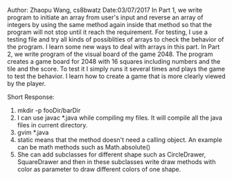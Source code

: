 Author: Zhaopu Wang, cs8bwatz
Date:03/07/2017
In Part 1, we write program to initiate an array from user's input and 
reverse an array of integers by using the same method again inside that
method so that the program will not stop until it reach the requirement. 
For testing, I use a testing file and try all kinds of possiblities of 
arrays to check the behavior of the program. I learn some new ways to deal
with arrays in this part.
In Part 2, we write program of the visual board of the game 2048. The 
program creates a game board for 2048 with 16 squares including numbers and
the tile and the score. To test it I simply runs it several times and
plays the game to test the behavior. I learn how to create a game that
is more clearly viewed by the player.

Short Response:
1) mkdir -p fooDir/barDir
2) I can use javac *.java while compiling my files. It will compile all
the java files in current directory.
3) gvim *.java
4) static means that the method doesn't need a calling object. An example
can be math methods such as Math.absolute()
5) She can add subclasses for different shape such as CircleDrawer,
SquareDrawer and then in these subclasses write draw methods with color as
parameter to draw different colors of one shape.


